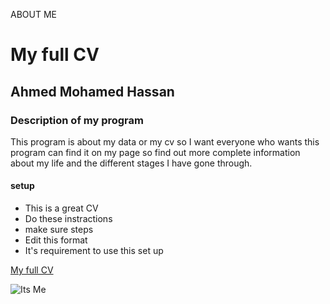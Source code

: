 ABOUT ME
# My full CV


## Ahmed Mohamed Hassan

### Description of my program

This program is about my data or my cv so I want everyone who wants this program can find it on my page so find out more complete information about my life and the different stages I have gone through.


#### setup
 * This is a great CV
 * Do these instractions
 * make sure steps
 * Edit this format
 * It's requirement to use this set up

[My full CV](https://github.com/halista11/my_project )

![Its Me](halista.jpeg)
